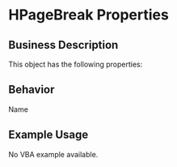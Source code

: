 # HPageBreak Properties

## Business Description
This object has the following properties:

## Behavior
Name

## Example Usage
No VBA example available.